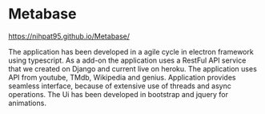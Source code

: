 # Metabase
https://nihpat95.github.io/Metabase/


The application has been developed in a agile cycle in electron framework using typescript. As a add-on the application uses a RestFul API service that we created on Django and current live on heroku. The application uses API from youtube, TMdb, Wikipedia and genius. Application provides seamless interface, because of extensive use of threads and async operations. The Ui has been developed in bootstrap and jquery for animations.
